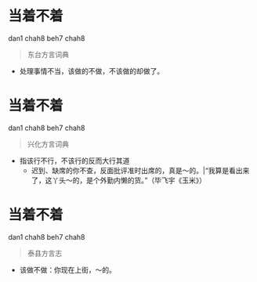 # 当着不着
dan1 chah8 beh7 chah8
> 东台方言词典
- 处理事情不当，该做的不做，不该做的却做了。

# 当着不着
dan1 chah8 beh7 chah8
> 兴化方言词典
- 指该行不行，不该行的反而大行其道
  - 迟到、缺席的你不查，反面批评准时出席的，真是～的。|“我算是看出来了，这丫头～的，是个外勤内懒的货。”（毕飞宇《玉米》）

# 当着不着
dan1 chah8 beh7 chah8
> 泰县方言志
- 该做不做：你现在上街，～的。
